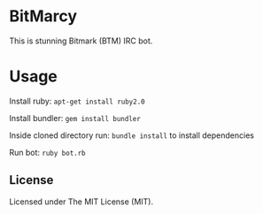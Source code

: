 BitMarcy
==========

This is stunning Bitmark (BTM) IRC bot.

Usage
=====

Install ruby: `apt-get install ruby2.0`

Install bundler: `gem install bundler`

Inside cloned directory run: `bundle install` to install dependencies

Run bot: `ruby bot.rb`

License
-------

Licensed under The MIT License (MIT).
